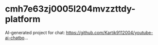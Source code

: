 # cmh7e63zj0005l204mvzzttdy-platform
AI-generated project for chat: https://github.com/Kartik9112004/youtube-ai-chatbo...
